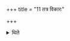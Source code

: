 +++
title = "11 तत्र विकारः"

+++

<details><summary>थिते</summary>

11. There, following is the modification. 
</details>

